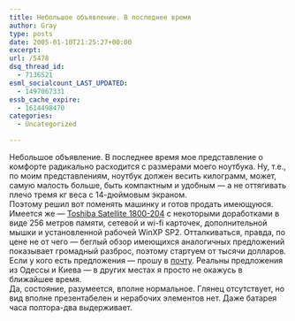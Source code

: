 ```yaml
---
title: Небольшое объявление. В последнее время
author: Gray
type: posts
date: 2005-01-10T21:25:27+00:00
excerpt:
url: /5478
dsq_thread_id:
  - 7136521
esml_socialcount_LAST_UPDATED:
  - 1497067331
essb_cache_expire:
  - 1614498470
categories:
  - Uncategorized

---
```








Небольшое объявление. В последнее время мое представление о комфорте радикально расходится с размерами моего ноутбука. Ну, т.е., по моим представлениям, ноутбук должен весить килограмм, может, самую малость больше, быть компактным и удобным &#8212; а не оттягивать плечо тремя кг веса с 14-дюймовым экраном.  
Поэтому решил вот поменять машинку и готов продать имеющуюся. Имеется же &#8212; <a href="http://www.toshiba-europe.com/computers/products/notebooks/satellite1800_204/" target="_blank">Toshiba Satellite 1800-204</a> с некоторыми доработками в виде 256 метров памяти, сетевой и wi-fi карточек, дополнительной мышки и установленной рабочей WinXP SP2. Отталкиваться, правда, по цене не от чего &#8212; беглый обзор имеющихся аналогичных предложений показывает громадный разброс, поэтому стартуем от тысячи долларов. Если у кого есть предложения &#8212; прошу в <a href="mailto:gray@searchengines.ru?Subject=Продажа_ноутбука" target="_blank">почту</a>. Реальны предложения из Одессы и Киева &#8212; в других местах я просто не окажусь в ближайшее время.  
Да, состояние, разумеется, вполне нормальное. Глянец отсутствует, но вид вполне презентабелен и нерабочих элементов нет. Даже батарея часа полтора-два выдерживает.